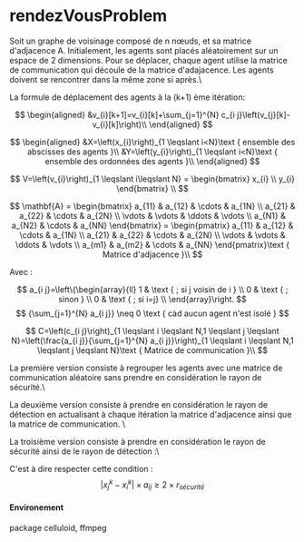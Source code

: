 # rendezVousProblem

Soit un graphe de voisinage composé de n nœuds, et sa matrice d'adjacence A.
 Initialement, les agents sont placés aléatoirement sur un espace de 2 dimensions. 
 Pour se déplacer, chaque agent utilise la matrice de communication qui découle de la matrice d'adajacence. 
 Les agents doivent se rencontrer dans la même zone si après.\\
 
La formule de déplacement des agents à la (k+1) ème itération:
 
 $$
\begin{aligned}
&v_{i}[k+1]=v_{i}[k]+\sum_{j=1}^{N} c_{i j}\left(v_{j}[k]-v_{i}[k]\right)\\
\end{aligned}
$$

$$
\begin{aligned}
&X=\left(x_{i}\right)_{1 \leqslant i<N}\text { ensemble des abscisses des agents  }\\
&Y=\left(y_{i}\right)_{1 \leqslant i<N}\text { ensemble des ordonnées des agents  }\\ 
\end{aligned}
$$

$$
V=\left(v_{i}\right)_{1 \leqslant i\leqslant N} = 
\begin{bmatrix}
x_{i} \\
y_{i} 
\end{bmatrix}
\\
$$

$$
\mathbf{A} =
\begin{bmatrix}
a_{11} & a_{12} & \cdots & a_{1N} \\
a_{21} & a_{22} & \cdots & a_{2N} \\
\vdots & \vdots & \ddots & \vdots \\
a_{N1} & a_{N2} & \cdots & a_{NN}
\end{bmatrix} =
\begin{pmatrix}
a_{11} & a_{12} & \cdots & a_{1N} \\
a_{21} & a_{22} & \cdots & a_{2N} \\
\vdots & \vdots & \ddots & \vdots \\
a_{m1} & a_{m2} & \cdots & a_{NN}
\end{pmatrix}\text { Matrice d'adjacence }\\
$$

Avec :


$$
a_{i j}=\left\{\begin{array}{ll}
1  & \text { ; si j voisin de i } \\
0  & \text { ; sinon } \\
0  &  \text { ; si i=j} \\
\end{array}\right.
$$
$$
{\sum_{j=1}^{N} a_{i j}} \neq 0 \text {   càd aucun agent n'est isolé }
$$

$$
C=\left(c_{i j}\right)_{1 \leqslant i \leqslant N,1 \leqslant j \leqslant N}=\left(\frac{a_{i j}}{\sum_{j=1}^{N} a_{i j}}\right)_{1 \leqslant i \leqslant N,1 \leqslant j \leqslant N}\text { Matrice de communication }\\
$$

La première version consiste à regrouper les agents avec une matrice de communication aléatoire sans prendre en considération le rayon de sécurité.\\

La deuxième version consiste à prendre en considération le rayon de détection en actualisant à chaque itération la matrice d'adjacence ainsi que la matrice de communication. \\

La troisième version consiste à prendre en considération le rayon de sécurité ainsi de le rayon de détection  :\\

C'est à dire respecter cette condition :
$$ |x_{j}^{k} - x_{i}^{k} | \times a_{ij} \geq 2 \times r_{sécurité}  $$
#### Environement

package celluloid, ffmpeg
